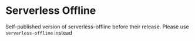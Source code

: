 # Serverless Offline

Self-published version of serverless-offline before their release.
Please use `serverless-offline` instead
